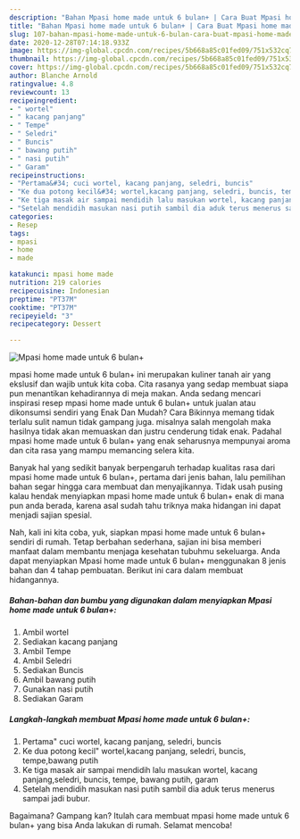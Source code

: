 ```yaml
---
description: "Bahan Mpasi home made untuk 6 bulan+ | Cara Buat Mpasi home made untuk 6 bulan+ Yang Enak Banget"
title: "Bahan Mpasi home made untuk 6 bulan+ | Cara Buat Mpasi home made untuk 6 bulan+ Yang Enak Banget"
slug: 107-bahan-mpasi-home-made-untuk-6-bulan-cara-buat-mpasi-home-made-untuk-6-bulan-yang-enak-banget
date: 2020-12-28T07:14:18.933Z
image: https://img-global.cpcdn.com/recipes/5b668a85c01fed09/751x532cq70/mpasi-home-made-untuk-6-bulan-foto-resep-utama.jpg
thumbnail: https://img-global.cpcdn.com/recipes/5b668a85c01fed09/751x532cq70/mpasi-home-made-untuk-6-bulan-foto-resep-utama.jpg
cover: https://img-global.cpcdn.com/recipes/5b668a85c01fed09/751x532cq70/mpasi-home-made-untuk-6-bulan-foto-resep-utama.jpg
author: Blanche Arnold
ratingvalue: 4.8
reviewcount: 13
recipeingredient:
- " wortel"
- " kacang panjang"
- " Tempe"
- " Seledri"
- " Buncis"
- " bawang putih"
- " nasi putih"
- " Garam"
recipeinstructions:
- "Pertama&#34; cuci wortel, kacang panjang, seledri, buncis"
- "Ke dua potong kecil&#34; wortel,kacang panjang, seledri, buncis, tempe,bawang putih"
- "Ke tiga masak air sampai mendidih lalu masukan wortel, kacang panjang,seledri, buncis, tempe, bawang putih, garam"
- "Setelah mendidih masukan nasi putih sambil dia aduk terus menerus sampai jadi bubur."
categories:
- Resep
tags:
- mpasi
- home
- made

katakunci: mpasi home made 
nutrition: 219 calories
recipecuisine: Indonesian
preptime: "PT37M"
cooktime: "PT37M"
recipeyield: "3"
recipecategory: Dessert

---
```



![Mpasi home made untuk 6 bulan+](https://img-global.cpcdn.com/recipes/5b668a85c01fed09/751x532cq70/mpasi-home-made-untuk-6-bulan-foto-resep-utama.jpg)


mpasi home made untuk 6 bulan+ ini merupakan kuliner tanah air yang ekslusif dan wajib untuk kita coba. Cita rasanya yang sedap membuat siapa pun menantikan kehadirannya di meja makan.
Anda sedang mencari inspirasi resep mpasi home made untuk 6 bulan+ untuk jualan atau dikonsumsi sendiri yang Enak Dan Mudah? Cara Bikinnya memang tidak terlalu sulit namun tidak gampang juga. misalnya salah mengolah maka hasilnya tidak akan memuaskan dan justru cenderung tidak enak. Padahal mpasi home made untuk 6 bulan+ yang enak seharusnya mempunyai aroma dan cita rasa yang mampu memancing selera kita.



Banyak hal yang sedikit banyak berpengaruh terhadap kualitas rasa dari mpasi home made untuk 6 bulan+, pertama dari jenis bahan, lalu pemilihan bahan segar hingga cara membuat dan menyajikannya. Tidak usah pusing kalau hendak menyiapkan mpasi home made untuk 6 bulan+ enak di mana pun anda berada, karena asal sudah tahu triknya maka hidangan ini dapat menjadi sajian spesial.


Nah, kali ini kita coba, yuk, siapkan mpasi home made untuk 6 bulan+ sendiri di rumah. Tetap berbahan sederhana, sajian ini bisa memberi manfaat dalam membantu menjaga kesehatan tubuhmu sekeluarga. Anda dapat menyiapkan Mpasi home made untuk 6 bulan+ menggunakan 8 jenis bahan dan 4 tahap pembuatan. Berikut ini cara dalam membuat hidangannya.

<!--inarticleads1-->

##### Bahan-bahan dan bumbu yang digunakan dalam menyiapkan Mpasi home made untuk 6 bulan+:

1. Ambil  wortel
1. Sediakan  kacang panjang
1. Ambil  Tempe
1. Ambil  Seledri
1. Sediakan  Buncis
1. Ambil  bawang putih
1. Gunakan  nasi putih
1. Sediakan  Garam




<!--inarticleads2-->

##### Langkah-langkah membuat Mpasi home made untuk 6 bulan+:

1. Pertama&#34; cuci wortel, kacang panjang, seledri, buncis
1. Ke dua potong kecil&#34; wortel,kacang panjang, seledri, buncis, tempe,bawang putih
1. Ke tiga masak air sampai mendidih lalu masukan wortel, kacang panjang,seledri, buncis, tempe, bawang putih, garam
1. Setelah mendidih masukan nasi putih sambil dia aduk terus menerus sampai jadi bubur.




Bagaimana? Gampang kan? Itulah cara membuat mpasi home made untuk 6 bulan+ yang bisa Anda lakukan di rumah. Selamat mencoba!
